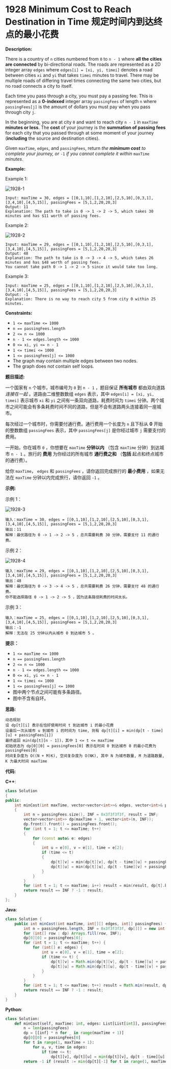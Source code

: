 # 1928 Minimum Cost to Reach Destination in Time 规定时间内到达终点的最小花费

__Description:__

There is a country of `n` cities numbered from `0` to `n - 1` where __all the cities are connected__ by bi-directional roads. The roads are represented as a 2D integer array `edges` where `edges[i] = [xi, yi, timei]` denotes a road between cities `xi` and `yi` that takes `timei` minutes to travel. There may be multiple roads of differing travel times connecting the same two cities, but no road connects a city to itself.

Each time you pass through a city, you must pay a passing fee. This is represented as a __0-indexed__ integer array `passingFees` of length `n` where `passingFees[j]` is the amount of dollars you must pay when you pass through city `j`.

In the beginning, you are at city `0` and want to reach city `n - 1` in `maxTime` __minutes or less__. The __cost__ of your journey is the __summation of passing fees__ for each city that you passed through at some moment of your journey (__including__ the source and destination cities).

Given `maxTime`, `edges`, and `passingFees`, return _the __minimum cost__ to complete your journey, or_ `-1` _if you cannot complete it within_ `maxTime` _minutes_.

__Example:__

Example 1:

![1928-1](https://assets.leetcode.com/uploads/2021/06/04/leetgraph1-1.png)

```text
Input: maxTime = 30, edges = [[0,1,10],[1,2,10],[2,5,10],[0,3,1],[3,4,10],[4,5,15]], passingFees = [5,1,2,20,20,3]
Output: 11
Explanation: The path to take is 0 -> 1 -> 2 -> 5, which takes 30 minutes and has $11 worth of passing fees.
```

Example 2:

![1928-2](https://assets.leetcode.com/uploads/2021/06/04/copy-of-leetgraph1-1.png)

```text
Input: maxTime = 29, edges = [[0,1,10],[1,2,10],[2,5,10],[0,3,1],[3,4,10],[4,5,15]], passingFees = [5,1,2,20,20,3]
Output: 48
Explanation: The path to take is 0 -> 3 -> 4 -> 5, which takes 26 minutes and has $48 worth of passing fees.
You cannot take path 0 -> 1 -> 2 -> 5 since it would take too long.
```

Example 3:

```text
Input: maxTime = 25, edges = [[0,1,10],[1,2,10],[2,5,10],[0,3,1],[3,4,10],[4,5,15]], passingFees = [5,1,2,20,20,3]
Output: -1
Explanation: There is no way to reach city 5 from city 0 within 25 minutes.
```

__Constraints:__

- `1 <= maxTime <= 1000`
- `n == passingFees.length`
- `2 <= n <= 1000`
- `n - 1 <= edges.length <= 1000`
- `0 <= xi, yi <= n - 1`
- `1 <= timei <= 1000`
- `1 <= passingFees[j] <= 1000`
- The graph may contain multiple edges between two nodes.
- The graph does not contain self loops.

__题目描述:__

一个国家有 `n` 个城市，城市编号为 `0` 到 `n - 1` ，题目保证 __所有城市__ 都由双向道路 _连接在一起_ 。道路由二维整数数组 `edges` 表示，其中 `edges[i] = [xi, yi, timei]` 表示城市 `xi` 和 `yi` 之间有一条双向道路，耗费时间为 `timei` 分钟。两个城市之间可能会有多条耗费时间不同的道路，但是不会有道路两头连接着同一座城市。

每次经过一个城市时，你需要付通行费。通行费用一个长度为 `n` 且下标从 __0__ 开始的整数数组 `passingFees` 表示，其中 `passingFees[j]` 是你经过城市 `j` 需要支付的费用。

一开始，你在城市 `0` ，你想要在 `maxTime` __分钟以内__ （包含 `maxTime` 分钟）到达城市 `n - 1` 。旅行的 __费用__ 为你经过的所有城市 __通行费之和__ （__包括__ 起点和终点城市的通行费）。

给你 `maxTime`， `edges` 和 `passingFees` ，请你返回完成旅行的 __最小费用__ ，如果无法在 `maxTime` 分钟以内完成旅行，请你返回 `-1` 。

__示例:__

示例 1：

![1928-3](https://assets.leetcode.com/uploads/2021/06/04/leetgraph1-1.png)

```text
输入：maxTime = 30, edges = [[0,1,10],[1,2,10],[2,5,10],[0,3,1],[3,4,10],[4,5,15]], passingFees = [5,1,2,20,20,3]
输出：11
解释：最优路径为 0 -> 1 -> 2 -> 5 ，总共需要耗费 30 分钟，需要支付 11 的通行费。
```

示例 2：

![1928-4](https://assets.leetcode.com/uploads/2021/06/04/copy-of-leetgraph1-1.png)

```text
输入：maxTime = 29, edges = [[0,1,10],[1,2,10],[2,5,10],[0,3,1],[3,4,10],[4,5,15]], passingFees = [5,1,2,20,20,3]
输出：48
解释：最优路径为 0 -> 3 -> 4 -> 5 ，总共需要耗费 26 分钟，需要支付 48 的通行费。
你不能选择路径 0 -> 1 -> 2 -> 5 ，因为这条路径耗费的时间太长。
```

示例 3：

```text
输入：maxTime = 25, edges = [[0,1,10],[1,2,10],[2,5,10],[0,3,1],[3,4,10],[4,5,15]], passingFees = [5,1,2,20,20,3]
输出：-1
解释：无法在 25 分钟以内从城市 0 到达城市 5 。
```

__提示：__

- `1 <= maxTime <= 1000`
- `n == passingFees.length`
- `2 <= n <= 1000`
- `n - 1 <= edges.length <= 1000`
- `0 <= xi, yi <= n - 1`
- `1 <= timei <= 1000`
- `1 <= passingFees[j] <= 1000`
- 图中两个节点之间可能有多条路径。
- 图中不含有自环。

__思路:__

```text
动态规划
设 dp[t][i] 表示在恰好使用时间 t 到达城市 i 的最小花费
设最后一次从城市 u 到城市 i 的时间为 time, 则有 dp[t][i] = min(dp[t - time][u] + passingFees[i])
最终返回 min(dp[t][n - 1])，其中 1 <= t <= maxTime
初始状态为 dp[0][0] = passingFees[0] 表示在时间 0 到达城市 0 的最小花费为 passingFees[0]
时间复杂度为 O((N + M)K), 空间复杂度为 O(NK), 其中 N 为城市数量, M 为道路数量, K 为最大时间 maxTime
```

__代码:__

__C++__:

```C++
class Solution 
{
public:
    int minCost(int maxTime, vector<vector<int>>& edges, vector<int>& passingFees) 
    {
        int n = passingFees.size(), INF = 0x3f3f3f3f, result = INF;
        vector<vector<int>> dp(maxTime + 1, vector<int>(n, INF));
        dp.front().front() = passingFees.front();
        for (int t = 1; t <= maxTime; t++) 
        {
            for (const auto& e: edges) 
            {
                int u = e[0], v = e[1], time = e[2];
                if (time <= t) 
                {
                    dp[t][v] = min(dp[t][v], dp[t - time][u] + passingFees[v]);
                    dp[t][u] = min(dp[t][u], dp[t - time][v] + passingFees[u]);
                }
            }
        }
        for (int t = 1; t <= maxTime; i++) result = min(result, dp[t].back());
        return result == INF ? -1 : result;
    }
};
```

__Java__:

```Java
class Solution {
    public int minCost(int maxTime, int[][] edges, int[] passingFees) {
        int n = passingFees.length, INF = 0x3f3f3f3f, dp[][] = new int[maxTime + 1][n], result = INF;
        for (int[] row : dp) Arrays.fill(row, INF);
        dp[0][0] = passingFees[0];
        for (int t = 1; t <= maxTime; t++) {
            for (int[] e: edges) {
                int u = e[0], v = e[1], time = e[2];
                if (time <= t) {
                    dp[t][v] = Math.min(dp[t][v], dp[t - time][u] + passingFees[v]);
                    dp[t][u] = Math.min(dp[t][u], dp[t - time][v] + passingFees[u]);
                }
            }
        }
        for (int t = 1; t <= maxTime; t++) result = Math.min(result, dp[t][n - 1]);
        return result == INF ? -1 : result;
    }
}
```

__Python__:

```Python
class Solution:
    def minCost(self, maxTime: int, edges: List[List[int]], passingFees: List[int]) -> int:
        n = len(passingFees)
        dp = [[inf] * n for _ in range(maxTime + 1)]
        dp[0][0] = passingFees[0]
        for t in range(1, maxTime + 1):
            for u, v, time in edges:
                if time <= t:
                    dp[t][v], dp[t][u] = min(dp[t][v], dp[t - time][u] + passingFees[v]), min(dp[t][u], dp[t - time][v] + passingFees[u])
        return -1 if (result := min(dp[t][-1] for t in range(1, maxTime + 1))) == inf else result
```
